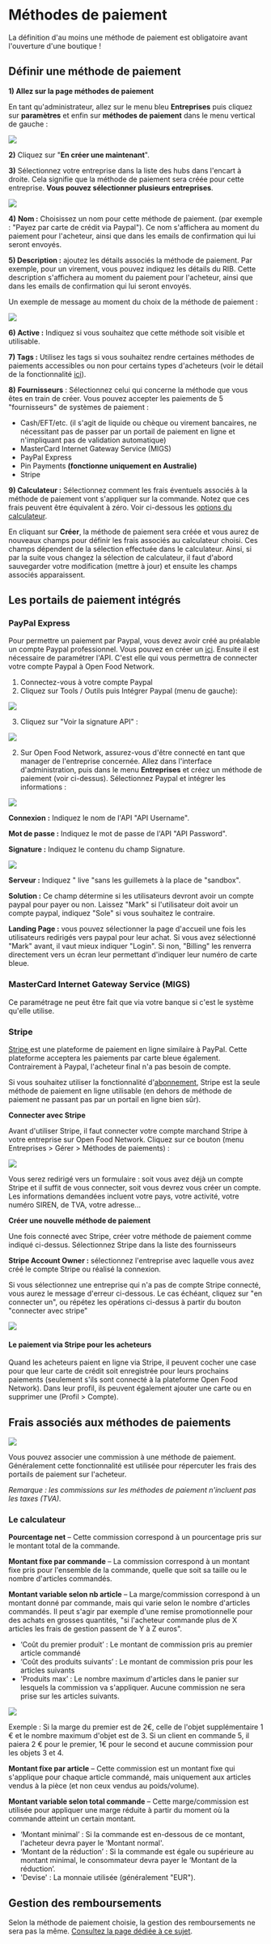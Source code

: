 # Méthodes de paiement

La définition d'au moins une méthode de paiement est obligatoire avant l'ouverture d'une boutique !

## Définir une méthode de paiement

**1\) Allez sur la page méthodes de paiement**

En tant qu'administrateur, allez sur le menu bleu **Entreprises** puis cliquez sur **paramètres** et enfin sur **méthodes de paiement** dans le menu vertical de gauche :

![](../../.gitbook/assets/image%20%2818%29.png)

**2\)** Cliquez sur "**En créer une maintenant**". 

**3\)** Sélectionnez votre entreprise dans la liste des hubs dans l'encart à droite. Cela signifie que la méthode de paiement sera créée pour cette entreprise. **Vous pouvez sélectionner plusieurs entreprises**.

![](../../.gitbook/assets/image%20%2846%29.png)

**4\)** **Nom :** Choisissez un nom pour cette méthode de paiement. \(par exemple : "Payez par carte de crédit via Paypal"\). Ce nom s'affichera au moment du paiement pour l'acheteur, ainsi que dans les emails de confirmation qui lui seront envoyés.

**5\) Description :** ajoutez les détails associés la méthode de paiement. Par exemple, pour un virement, vous pouvez indiquez les détails du RIB. Cette description s'affichera au moment du paiement pour l'acheteur, ainsi que dans les emails de confirmation qui lui seront envoyés.

Un exemple de message au moment du choix de la méthode de paiement :

![](../../.gitbook/assets/image%20%2864%29.png)

 **6\) Active :** Indiquez si vous souhaitez que cette méthode soit visible et utilisable.

**7\) Tags :** Utilisez les tags si vous souhaitez rendre certaines méthodes de paiements accessibles ou non pour certains types d'acheteurs \(voir le détail de la fonctionnalité [ici](affichages-et-prix-differencies-par-categorie-dacheteur/)\).

**8\)** **Fournisseurs** : Sélectionnez celui qui concerne la méthode que vous êtes en train de créer. Vous pouvez accepter les paiements de 5 "fournisseurs" de systèmes de paiement :

* Cash/EFT/etc. \(il s'agit de liquide ou chèque ou virement bancaires, ne nécessitant pas de passer par un portail de paiement en ligne et n'impliquant pas de validation automatique\)
* MasterCard Internet Gateway Service \(MIGS\)
* PayPal Express
* Pin Payments **\(fonctionne uniquement en Australie\)**
* Stripe

**9\) Calculateur :** Sélectionnez comment les frais éventuels associés à la méthode de paiement vont s'appliquer sur la commande. Notez que ces frais peuvent être équivalent à zéro. Voir ci-dessous les [options du calculateur](methodes-de-paiements.md#commissions-sur-les-methodes-de-paiements).

En cliquant sur **Créer**, la méthode de paiement sera créée et vous aurez de nouveaux champs pour définir les frais associés au calculateur choisi. Ces champs dépendent de la sélection effectuée dans le calculateur. Ainsi, si par la suite vous changez la sélection de calculateur, il faut d'abord sauvegarder votre modification \(mettre à jour\) et ensuite les champs associés apparaissent. 

## Les portails de paiement intégrés

### PayPal Express

Pour permettre un paiement par Paypal, vous devez avoir créé au préalable un compte Paypal professionnel. Vous pouvez en créer un [ici](https://www.paypal.com/fr/home). Ensuite il est nécessaire de paramétrer l'API. C'est elle qui vous permettra de connecter votre compte Paypal à Open Food Network.

1. Connectez-vous à votre compte Paypal
2. Cliquez sur Tools / Outils puis Intégrer Paypal \(menu de gauche\):

![](../../.gitbook/assets/image%20%2847%29.png)

3. Cliquez sur "Voir la signature API" :

![](../../.gitbook/assets/image%20%2876%29.png)

2. Sur Open Food Network, assurez-vous d'être connecté en tant que manager de l'entreprise concernée. Allez dans l'interface d'administration, puis dans le menu **Entreprises** et créez un méthode de paiement \(voir ci-dessus\). Sélectionnez Paypal et intégrer les informations :

![](../../.gitbook/assets/image%20%2859%29.png)

**Connexion** **:** Indiquez le nom de l'API "API Username".

**Mot de passe :** Indiquez le mot de passe de l'API  "API Password".

**Signature :** Indiquez le contenu du champ Signature.

![](../../.gitbook/assets/image%20%28110%29.png)

**Serveur :** Indiquez " live "sans les guillemets à la place de "sandbox".

**Solution :** Ce champ détermine si les utilisateurs devront avoir un compte paypal pour payer ou non. Laissez "Mark" si l'utilisateur doit avoir un compte paypal, indiquez "Sole" si vous souhaitez le contraire.

**Landing Page :** vous pouvez sélectionner la page d'accueil une fois les utilisateurs redirigés vers paypal pour leur achat. Si vous avez sélectionné "Mark" avant, il vaut mieux indiquer "Login". Si non, "Billing" les renverra directement vers un écran leur permettant d'indiquer leur numéro de carte bleue.

### MasterCard Internet Gateway Service \(MIGS\)

Ce paramétrage ne peut être fait que via votre banque si c'est le système qu'elle utilise.

### Stripe

[Stripe ](https://stripe.com/au)est une plateforme de paiement en ligne similaire à PayPal. Cette plateforme acceptera les paiements par carte bleue également. Contrairement à Paypal, l'acheteur final n'a pas besoin de compte. 

Si vous souhaitez utiliser la fonctionnalité d'[abonnement](../subscriptions/), Stripe est la seule méthode de paiement en ligne utilisable \(en dehors de méthode de paiement ne passant pas par un portail en ligne bien sûr\).

**Connecter avec Stripe**

Avant d'utiliser Stripe, il faut connecter votre compte marchand Stripe à votre entreprise sur Open Food Network. Cliquez sur ce bouton \(menu Entreprises &gt; Gérer &gt; Méthodes de paiements\) :

![](../../.gitbook/assets/image%20%2821%29.png)

Vous serez redirigé vers un formulaire : soit vous avez déjà un compte Stripe et il suffit de vous connecter, soit vous devrez vous créer un compte. Les informations demandées incluent votre pays, votre activité, votre numéro SIREN, de TVA, votre adresse...

**Créer une nouvelle méthode de paiement**

Une fois connecté avec Stripe, créer votre méthode de paiement comme indiqué ci-dessus. Sélectionnez Stripe dans la liste des fournisseurs

**Stripe Account Owner :** sélectionnez l'entreprise avec laquelle vous avez créé le compte Stripe ou réalisé la connexion.

Si vous sélectionnez une entreprise qui n'a pas de compte Stripe connecté, vous aurez le message d'erreur ci-dessous. Le cas échéant, cliquez sur "en connecter un", ou répétez les opérations ci-dessus à partir du bouton "connecter avec stripe"

![](../../.gitbook/assets/image%20%284%29.png)

#### Le paiement via Stripe pour les acheteurs

Quand les acheteurs paient en ligne via Stripe, il peuvent cocher une case pour que leur carte de crédit soit enregistrée pour leurs prochains paiements \(seulement s'ils sont connecté à la plateforme Open Food Network\). Dans leur profil, ils peuvent également ajouter une carte ou en supprimer une \(Profil &gt; Compte\).

## Frais associés aux méthodes de paiements

![](../../.gitbook/assets/capture-du-2019-07-31-23-07-24.png)

Vous pouvez associer une commission à une méthode de paiement. Généralement cette fonctionnalité est utilisée pour répercuter les frais des portails de paiement sur l'acheteur. 

_Remarque : les commissions sur les méthodes de paiement n'incluent pas les taxes \(TVA\)._

### Le calculateur

**Pourcentage net** – Cette commission correspond à un pourcentage pris sur le montant total de la commande.

**Montant fixe par commande** – La commission correspond à un montant fixe pris pour l'ensemble de la commande, quelle que soit sa taille ou le nombre d'articles commandés.

**Montant variable selon nb article** – La marge/commission correspond à un montant donné par commande, mais qui varie selon le nombre d'articles commandés. Il peut s'agir par exemple d'une remise promotionnelle pour des achats en grosses quantités, "si l'acheteur commande plus de X articles les frais de gestion passent de Y à Z euros".

* ‘Coût du premier produit’ : Le montant de commission pris au premier article commandé
* ‘Coût des produits suivants’ : Le montant de commission pris pour les articles suivants
* 'Produits max’ : Le nombre maximum d'articles dans le panier sur lesquels la commission va s'appliquer. Aucune commission ne sera prise sur les articles suivants.

![](../../.gitbook/assets/capture-du-2019-07-31-23-12-15.png)

Exemple :  Si la marge du premier est de 2€, celle de l'objet supplémentaire 1 € et le nombre maximum d'objet est de 3. Si un client en commande 5, il paiera 2 € pour le premier, 1€ pour le second et aucune commission pour les objets 3 et 4.

**Montant fixe par article** – Cette commission est un montant fixe qui s'applique pour chaque article commandé, mais uniquement aux articles vendus à la pièce \(et non ceux vendus au poids/volume\).

**Montant variable selon total commande** – Cette marge/commission est utilisée pour appliquer une marge réduite à partir du moment où la commande atteint un certain montant.

* ‘Montant minimal’ : Si la commande est en-dessous de ce montant, l'acheteur devra payer le ‘Montant normal'.
* ‘Montant de la réduction’ : Si la commande est égale ou supérieure au montant minimal, le consommateur devra payer le ‘Montant de la réduction’.
* 'Devise' : La monnaie utilisée \(généralement "EUR"\).

## Gestion des remboursements

Selon la méthode de paiement choisie, la gestion des remboursements ne sera pas la même. [Consultez la page dédiée à ce sujet](../commandes/ajustements-de-paiement.md).

